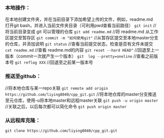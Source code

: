 ### 本地操作：

在本地创建文件夹，并在当前目录下添加希望上传的文件，例如，readme.md  
打开git bash，并进入当前文件夹目录（可利用pwd查看当前路径）
`git init`							//将当前目录变成 git 可以管理的仓库
`git add readme.md`		//将 readme.md 从工作区提交至暂存区
`git commit -m "如何使用git"`	//从暂存区提交至本地master分支的仓库，并添加说明
`git status`			//查看当前提交状态，检查是否有文件未提交
`cat readme.md`	//查看 readme.md的内容
`git reset --hard HEAD^`	//回退至上一版本（commit一次就产生一个版本）
`git  log --pretty=oneline`	//查看之前版本号
`git reflog XXX`		//回退至之前某一版本号

### 推送至github：

//将本地仓库与某一repo关联
`git remote add origin https://github.com/liying8040/cpp_git.git`
//将本地仓库的master分支推送至元仓库，使用-u将本地master和远程master关联
`git push -u origin master`
//关联之后，以后每次都可以简化命令
`git push origin master`

### 从远程库克隆：

`git clone https://github.com/liying8040/cpp_git.git`
